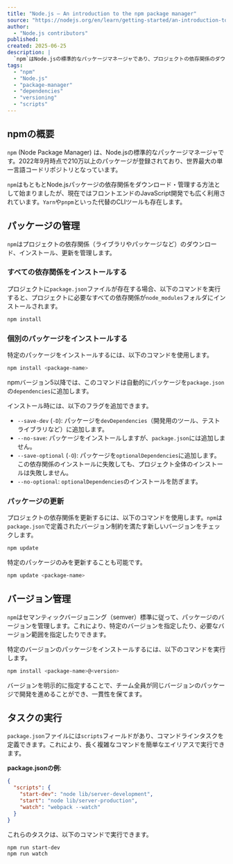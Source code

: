 ```yaml
---
title: "Node.js — An introduction to the npm package manager"
source: "https://nodejs.org/en/learn/getting-started/an-introduction-to-the-npm-package-manager#an-introduction-to-the-npm-package-manager"
author:
  - "Node.js contributors"
published:
created: 2025-06-25
description: |
  `npm`はNode.jsの標準的なパッケージマネージャであり、プロジェクトの依存関係のダウンロード、インストール、管理に使用されます。2022年9月時点で210万以上のパッケージが登録されており、世界最大の単一言語コードリポジトリとなっています。
tags:
  - "npm"
  - "Node.js"
  - "package-manager"
  - "dependencies"
  - "versioning"
  - "scripts"
---
```


## npmの概要

`npm` (Node Package Manager) は、Node.jsの標準的なパッケージマネージャです。2022年9月時点で210万以上のパッケージが登録されており、世界最大の単一言語コードリポジトリとなっています。

`npm`はもともとNode.jsパッケージの依存関係をダウンロード・管理する方法として始まりましたが、現在ではフロントエンドのJavaScript開発でも広く利用されています。`Yarn`や`pnpm`といった代替のCLIツールも存在します。

## パッケージの管理

`npm`はプロジェクトの依存関係（ライブラリやパッケージなど）のダウンロード、インストール、更新を管理します。

### すべての依存関係をインストールする

プロジェクトに`package.json`ファイルが存在する場合、以下のコマンドを実行すると、プロジェクトに必要なすべての依存関係が`node_modules`フォルダにインストールされます。

```sh
npm install
```

### 個別のパッケージをインストールする

特定のパッケージをインストールするには、以下のコマンドを使用します。

```sh
npm install <package-name>
```

npmバージョン5以降では、このコマンドは自動的にパッケージを`package.json`の`dependencies`に追加します。

インストール時には、以下のフラグを追加できます。

- `--save-dev` (`-D`): パッケージを`devDependencies`（開発用のツール、テストライブラリなど）に追加します。
- `--no-save`: パッケージをインストールしますが、`package.json`には追加しません。
- `--save-optional` (`-O`): パッケージを`optionalDependencies`に追加します。この依存関係のインストールに失敗しても、プロジェクト全体のインストールは失敗しません。
- `--no-optional`: `optionalDependencies`のインストールを防ぎます。

### パッケージの更新

プロジェクトの依存関係を更新するには、以下のコマンドを使用します。`npm`は`package.json`で定義されたバージョン制約を満たす新しいバージョンをチェックします。

```sh
npm update
```

特定のパッケージのみを更新することも可能です。

```sh
npm update <package-name>
```

## バージョン管理

`npm`はセマンティックバージョニング（semver）標準に従って、パッケージのバージョンを管理します。これにより、特定のバージョンを指定したり、必要なバージョン範囲を指定したりできます。

特定のバージョンのパッケージをインストールするには、以下のコマンドを実行します。

```sh
npm install <package-name>@<version>
```

バージョンを明示的に指定することで、チーム全員が同じバージョンのパッケージで開発を進めることができ、一貫性を保てます。

## タスクの実行

`package.json`ファイルには`scripts`フィールドがあり、コマンドラインタスクを定義できます。これにより、長く複雑なコマンドを簡単なエイリアスで実行できます。

**package.jsonの例:**

```json
{
  "scripts": {
    "start-dev": "node lib/server-development",
    "start": "node lib/server-production",
    "watch": "webpack --watch"
  }
}
```

これらのタスクは、以下のコマンドで実行できます。

```sh
npm run start-dev
npm run watch
```

